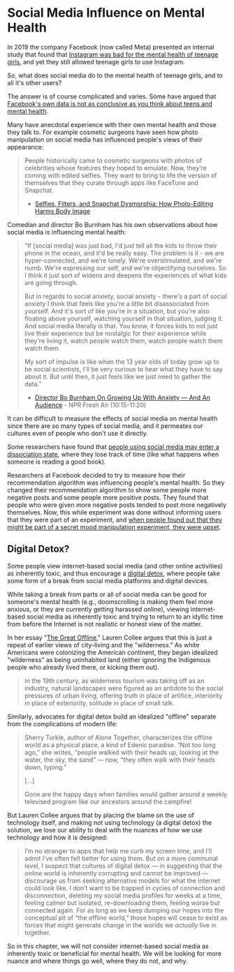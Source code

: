 # Social Media Influence on Mental Health

In 2019 the company Facebook (now called Meta) presented an internal study that found that [Instagram was bad for the mental health of teenage girls](https://www.wsj.com/articles/facebook-knows-instagram-is-toxic-for-teen-girls-company-documents-show-11631620739), and yet they still allowed teenage girls to use Instagram.

So, what does social media do to the mental health of teenage girls, and to all it's other users?

The answer is of course complicated and varies. Some have argued that [Facebook's own data is not as conclusive as you think about teens and mental health](https://www.npr.org/2021/10/06/1043138622/facebook-instagram-teens-mental-health).

Many have anecdotal experience with their own mental health and those they talk to. For example cosmetic surgeons have seen how photo manipulation on social media has influenced people's views of their appearance:
> People historically came to cosmetic surgeons with photos of celebrities whose features they hoped to emulate. Now, they’re coming with edited selfies. They want to bring to life the version of themselves that they curate through apps like FaceTune and Snapchat.
>
> - [Selfies, Filters, and Snapchat Dysmorphia: How Photo-Editing Harms Body Image](https://www.psychologytoday.com/us/articles/202002/selfies-filters-and-snapchat-dysmorphia-how-photo-editing-harms-body-image)

Comedian and director Bo Burnham has his own observations about how social media is influencing mental health:

> “If [social media] was just bad, I'd just tell all the kids to throw their phone in the ocean, and it'd be really easy. The problem is it - we are hyper-connected, and we're lonely. We're overstimulated, and we're numb. We're expressing our self, and we're objectifying ourselves. So I think it just sort of widens and deepens the experiences of what kids are going through.
>
> But in regards to social anxiety, social anxiety - there's a part of social anxiety I think that feels like you're a little bit disassociated from yourself. And it's sort of like you're in a situation, but you're also floating above yourself, watching yourself in that situation, judging it. And social media literally is that. You know, it forces kids to not just live their experience but be nostalgic for their experience while they're living it, watch people watch them, watch people watch them watch them.
>
> My sort of impulse is like when the 13 year olds of today grow up to be social scientists, I'll be very curious to hear what they have to say about it. But until then, it just feels like we just need to gather the data.”
>
> - [Director Bo Burnham On Growing Up With Anxiety — And An Audience](https://www.npr.org/transcripts/630069876) - NPR Fresh Air (10:15-11:20)

It can be difficult to measure the effects of social media on mental health since there are so many types of social media, and it permeates our cultures even of people who don't use it directly.

Some researchers have found that [people using social media may enter a dissociation state](https://www.sciencedaily.com/releases/2022/05/220523135018.htm), where they lose track of time (like what happens when someone is reading a good book).

Researchers at Facebook decided to try to measure how their recommendation algorithm was influencing people's mental health. So they changed their recommendation algorithm to show some people more negative posts and some people more positive posts. They found that people who were given more negative posts tended to post more negatively themselves. Now, this while experiment was done without informing users that they were part of an experiment, and [when people found out that they might be part of a secret mood manipulation experiment, they were upset](https://www.theatlantic.com/technology/archive/2014/06/everything-we-know-about-facebooks-secret-mood-manipulation-experiment/373648/).


## Digital Detox?
Some people view internet-based social media (and other online activities) as inherently toxic, and thus encourage a [digital detox](https://en.wikipedia.org/wiki/Digital_detox), where people take some form of a break from social media platforms and digital devices.

While taking a break from parts or all of social media can be good for someone's mental health (e.g., doomscrolling is making them feel more anxious, or they are currently getting harassed online), viewing internet-based social media as inherently toxic and trying to return to an idyllic time from before the Internet is not realistic or honest view of the matter. 

In her essay "[The Great Offline](https://reallifemag.com/the-great-offline/)," Lauren Collee argues that this is just a repeat of earlier views of city-living and the "wilderness." As white Americans were colonizing the American continent, they began idealized "wilderness" as being uninhabited land (either ignoring the Indigenous people who already lived there, or kicking them out).
> In the 19th century, as wilderness tourism was taking off as an industry, natural landscapes were figured as an antidote to the social pressures of urban living, offering truth in place of artifice, interiority in place of exteriority, solitude in place of small talk. 

Similarly, advocates for digital detox build an idealized "offline" separate from the complications of modern life:
> Sherry Turkle, author of Alone Together, characterizes the offline world as a physical place, a kind of Edenic paradise. “Not too long ago,” she writes, “people walked with their heads up, looking at the water, the sky, the sand” —  now, “they often walk with their heads down, typing.”
>
> [...]
> 
> Gone are the happy days when families would gather around a weekly televised program like our ancestors around the campfire!

But Lauren Collee argues that by placing the blame on the use of technology itself, and making not using technology (a digital detox) the solution, we lose our ability to deal with the nuances of how we use technology and how it is designed:
> I’m no stranger to apps that help me curb my screen time, and I’ll admit I’ve often felt better for using them. But on a more communal level, I suspect that cultures of digital detox — in suggesting that the online world is inherently corrupting and cannot be improved — discourage us from seeking alternative models for what the internet could look like. I don’t want to be trapped in cycles of connection and disconnection, deleting my social media profiles for weeks at a time, feeling calmer but isolated, re-downloading them, feeling worse but connected again. For as long as we keep dumping our hopes into the conceptual pit of “the offline world,” those hopes will cease to exist as forces that might generate change in the worlds we _actually_ live in together.

So in this chapter, we will not consider internet-based social media as inherently toxic or beneficial for mental health. We will be looking for more nuance and where things go well, where they do not, and why.